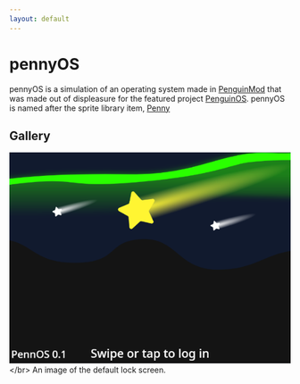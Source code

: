```yaml
---
layout: default
---
```


# pennyOS
pennyOS is a simulation of an operating system made in [PenguinMod](https://penguinmod.com) that was made out of displeasure for the featured project [PenguinOS](https://studio.penguinmod.com/#3733687874). pennyOS is named after the sprite library item, [Penny](https://library.penguinmod.com/files/images/user/Penny.svg)
## Gallery
![Image of an illustration of a night sky, with the text "pennOS 0.1" in the bottom left corner, and the text "Tap to unlock" in bottom center](https://github.com/SpaceySlime/pennOS/blob/main/Images/pennOS%20login%20(0.1%2025-5-25).png?raw=true)</br>
An image of the default lock screen.
